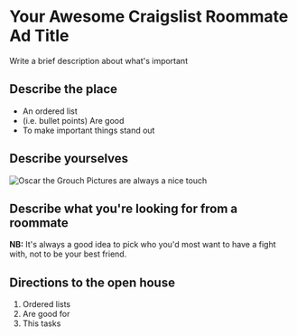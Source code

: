 # Your Awesome Craigslist Roommate Ad Title
Write a brief description about what's important

## Describe the place

* An ordered list
* (i.e. bullet points) Are good
* To make important things stand out

## Describe yourselves

![Oscar the Grouch](http://i.ytimg.com/vi/kv4NpUsG0jQ/hqdefault.jpg)
Pictures are always a nice touch

## Describe what you're looking for from a roommate

**NB:** It's always a good idea to pick who you'd most want to have a fight with, not to be your best friend.

## Directions to the open house

1. Ordered lists
2. Are good for
3. This tasks

